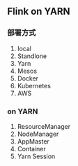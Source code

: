 ## Flink on YARN
### 部署方式
1. local
2. Standlone
3. Yarn
4. Mesos
5. Docker
6. Kubernetes
7. AWS
### on YARN
1. ResourceManager
2. NodeManager
3. AppMaster
4. Container
5. Yarn Session
### 